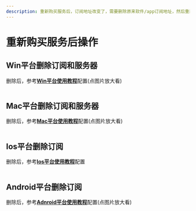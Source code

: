 ```yaml
---
description: 重新购买服务后，订阅地址改变了，需要删除原来软件/app订阅地址，然后重新添加新的订阅地址
---
```


# 重新购买服务后操作

## Win平台删除订阅和服务器

删除后，参考[**Win平台使用教程**](../wiki/win.md#pei-zhi-ruan-jian)配置(点图片放大看)

<div align="left">

<figure><img src="https://i.imgtg.com/2022/07/20/rOu9b.png" alt=""><figcaption></figcaption></figure>

</div>

## Mac平台删除订阅和服务器

删除后，参考[**Mac平台使用教程**](../wiki/mac.md#pei-zhi-ruan-jian)配置(点图片放大看)

<div align="left">

<figure><img src="https://i.imgtg.com/2022/07/20/raBFN.png" alt=""><figcaption></figcaption></figure>

</div>

## Ios平台删除订阅

删除后，参考[**Ios平台使用教程**](../wiki/ios.md#pei-zhi-app)配置

<div align="left">

<figure><img src="https://i.imgtg.com/2022/07/20/rage1.png" alt=""><figcaption></figcaption></figure>

</div>

## Android平台删除订阅

删除后，参考[**Adnroid平台使用教程**](../wiki/android.md#pei-zhi-app)配置(点图片放大看)

<div align="left">

<figure><img src="https://i.imgtg.com/2022/07/20/ranIU.png" alt=""><figcaption></figcaption></figure>

</div>
